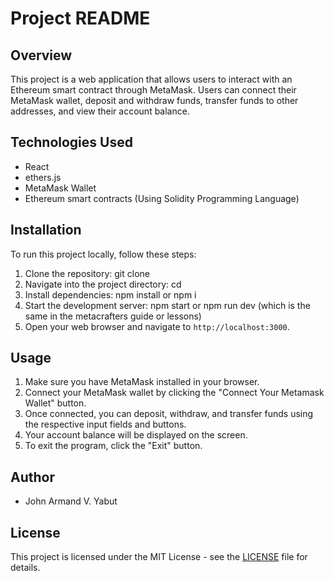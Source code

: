 # Project README

## Overview

This project is a web application that allows users to interact with an Ethereum smart contract through MetaMask. Users can connect their MetaMask wallet, deposit and withdraw funds, transfer funds to other addresses, and view their account balance.

## Technologies Used

- React
- ethers.js
- MetaMask Wallet
- Ethereum smart contracts (Using Solidity Programming Language)

## Installation

To run this project locally, follow these steps:

1. Clone the repository: git clone <repository-url>
2. Navigate into the project directory: cd <project-directory>
3. Install dependencies: npm install or npm i
4. Start the development server: npm start or npm run dev (which is the same in the metacrafters guide or lessons)
5. Open your web browser and navigate to `http://localhost:3000`.

## Usage

1. Make sure you have MetaMask installed in your browser.
2. Connect your MetaMask wallet by clicking the "Connect Your Metamask Wallet" button.
3. Once connected, you can deposit, withdraw, and transfer funds using the respective input fields and buttons.
4. Your account balance will be displayed on the screen.
5. To exit the program, click the "Exit" button.

## Author

- John Armand V. Yabut

## License

This project is licensed under the MIT License - see the [LICENSE](./LICENSE) file for details.

